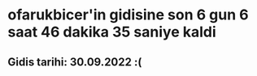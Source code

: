 # ofarukbicer'in gidisine son 6 gun 6 saat 46 dakika 35 saniye kaldi

## Gidis tarihi: 30.09.2022 :(